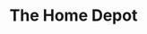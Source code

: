 ---
title: "The Home Depot"
url: /port-charlotte/the-home-depot-south-mccall-road/
shop: doityourself
---